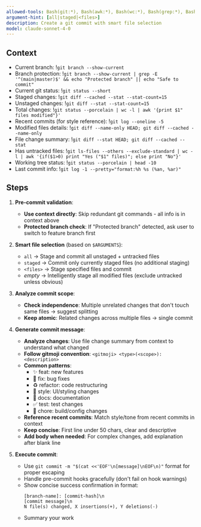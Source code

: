 ```yaml
---
allowed-tools: Bash(git:*), Bash(awk:*), Bash(wc:*), Bash(grep:*), Bash(print:*)
argument-hint: [all|staged|<files>]
description: Create a git commit with smart file selection
model: claude-sonnet-4-0
---
```


<ultrathink />

## Context

- Current branch: !`git branch --show-current`
- Branch protection: !`git branch --show-current | grep -E '^(main|master)$' && echo "Protected branch" || echo "Safe to commit"`
- Current git status: !`git status --short`
- Staged changes: !`git diff --cached --stat --stat-count=15`
- Unstaged changes: !`git diff --stat --stat-count=15`
- Total changes: !`git status --porcelain | wc -l | awk '{print $1" files modified"}'`
- Recent commits (for style reference): !`git log --oneline -5`
- Modified files details: !`git diff --name-only HEAD; git diff --cached --name-only`
- File change summary: !`git diff --stat HEAD; git diff --cached --stat`
- Has untracked files: !`git ls-files --others --exclude-standard | wc -l | awk '{if($1>0) print "Yes ("$1" files)"; else print "No"}'`
- Working tree status: !`git status --porcelain | head -10`
- Last commit info: !`git log -1 --pretty="format:%h %s (%an, %ar)"`

## Steps

1. **Pre-commit validation**:
   - **Use context directly**: Skip redundant git commands - all info is in context above
   - **Protected branch check**: If "Protected branch" detected, ask user to switch to feature branch first

2. **Smart file selection** (based on `$ARGUMENTS`):
   - `all` → Stage and commit all unstaged + untracked files
   - `staged` → Commit only currently staged files (no additional staging)
   - `<files>` → Stage specified files and commit
   - _empty_ → Intelligently stage all modified files (exclude untracked unless obvious)

3. **Analyze commit scope**:
   - **Check independence**: Multiple unrelated changes that don't touch same files → suggest splitting
   - **Keep atomic**: Related changes across multiple files → single commit

4. **Generate commit message**:
   - **Analyze changes**: Use file change summary from context to understand what changed
   - **Follow gitmoji convention**: `<gitmoji> <type>(<scope>): <description>`
   - **Common patterns**:
     - ✨ feat: new features
     - 🐛 fix: bug fixes
     - ♻️ refactor: code restructuring
     - 💄 style: UI/styling changes
     - 📝 docs: documentation
     - ✅ test: test changes
     - 🔧 chore: build/config changes
   - **Reference recent commits**: Match style/tone from recent commits in context
   - **Keep concise**: First line under 50 chars, clear and descriptive
   - **Add body when needed**: For complex changes, add explanation after blank line

5. **Execute commit**:
   - Use `git commit -m "$(cat <<'EOF'\n[message]\nEOF\n)"` format for proper escaping
   - Handle pre-commit hooks gracefully (don't fail on hook warnings)
   - Show concise success confirmation in format:
     ```plaintext
     [branch-name]: [commit-hash]\n
     [commit message]\n
     N file(s) changed, X insertions(+), Y deletions(-)
     ```
   - Summary your work
